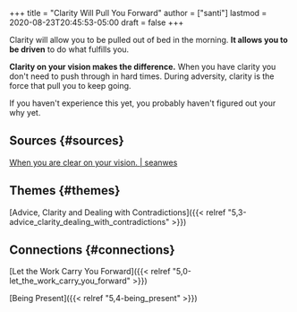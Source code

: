 +++
title = "Clarity Will Pull You Forward"
author = ["santi"]
lastmod = 2020-08-23T20:45:53-05:00
draft = false
+++

Clarity will allow you to be pulled out of bed in the morning. ****It allows you to be driven**** to do what fulfills you.

****Clarity on your vision makes the difference.**** When you have clarity you don't need to push through in hard times. During adversity, clarity is the force that pull you to keep going.

If you haven't experience this yet, you probably haven't figured out your why yet.


## Sources {#sources}

[When you are clear on your vision. | seanwes](https://seanwes.com/2019/when-you-are-clear-on-your-vision/)


## Themes {#themes}

[Advice, Clarity and Dealing with Contradictions]({{< relref "5,3-advice_clarity_dealing_with_contradictions" >}})


## Connections {#connections}

[Let the Work Carry You Forward]({{< relref "5,0-let_the_work_carry_you_forward" >}})

[Being Present]({{< relref "5,4-being_present" >}})
